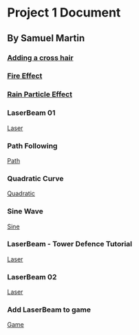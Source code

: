 # Project 1 Document

## By Samuel Martin


### <a href="cross-hair">Adding a cross hair</a>

### <a href="fire">Fire Effect</a>

### <a href="rain">Rain Particle Effect</a>


### LaserBeam 01
<a href="laser">Laser</a>

### Path Following
<a href="path">Path</a>

### Quadratic Curve
<a href="quad">Quadratic</a>

### Sine Wave
<a href="sine">Sine</a>

### LaserBeam - Tower Defence Tutorial
<a href="laser">Laser</a>

### LaserBeam 02
<a href="laser">Laser</a>

### Add LaserBeam to game
<a href="game">Game</a>

